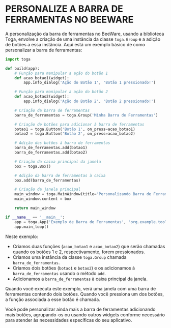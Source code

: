 # PERSONALIZE A BARRA DE FERRAMENTAS NO BEEWARE
A personalização da barra de ferramentas no BeeWare, usando a biblioteca Toga, envolve a criação de uma instância da classe `toga.Group` e a adição de botões a essa instância. Aqui está um exemplo básico de como personalizar a barra de ferramentas:

```python
import toga

def build(app):
    # Função para manipular a ação do botão 1
    def acao_botao1(widget):
        app.info_dialog('Ação do Botão 1', 'Botão 1 pressionado!')

    # Função para manipular a ação do botão 2
    def acao_botao2(widget):
        app.info_dialog('Ação do Botão 2', 'Botão 2 pressionado!')

    # Criação da barra de ferramentas
    barra_de_ferramentas = toga.Group('Minha Barra de Ferramentas')

    # Criação de botões para adicionar à barra de ferramentas
    botao1 = toga.Button('Botão 1', on_press=acao_botao1)
    botao2 = toga.Button('Botão 2', on_press=acao_botao2)

    # Adição dos botões à barra de ferramentas
    barra_de_ferramentas.add(botao1)
    barra_de_ferramentas.add(botao2)

    # Criação da caixa principal da janela
    box = toga.Box()

    # Adição da barra de ferramentas à caixa
    box.add(barra_de_ferramentas)

    # Criação da janela principal
    main_window = toga.MainWindow(title='Personalizando Barra de Ferramentas', size=(300, 200))
    main_window.content = box

    return main_window

if __name__ == '__main__':
    app = toga.App('Exemplo de Barra de Ferramentas', 'org.example.toolbarcustomization', startup=build)
    app.main_loop()
```

Neste exemplo:

- Criamos duas funções (`acao_botao1` e `acao_botao2`) que serão chamadas quando os botões 1 e 2, respectivamente, forem pressionados.
- Criamos uma instância da classe `toga.Group` chamada `barra_de_ferramentas`.
- Criamos dois botões (`botao1` e `botao2`) e os adicionamos à `barra_de_ferramentas` usando o método `add`.
- Adicionamos a `barra_de_ferramentas` à caixa principal da janela.

Quando você executa este exemplo, verá uma janela com uma barra de ferramentas contendo dois botões. Quando você pressiona um dos botões, a função associada a esse botão é chamada.

Você pode personalizar ainda mais a barra de ferramentas adicionando mais botões, agrupando-os ou usando outros widgets conforme necessário para atender às necessidades específicas do seu aplicativo.